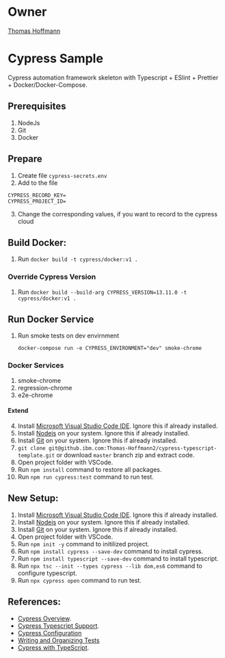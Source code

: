 # Owner

[Thomas Hoffmann](https://ibm-ixorange.slack.com/team/W93V4KPHS)

# Cypress Sample

Cypress automation framework skeleton with Typescript + ESlint + Prettier + Docker/Docker-Compose.

## Prerequisites

1. NodeJs
2. Git
3. Docker

## Prepare

1. Create file `cypress-secrets.env`
2. Add to the file

```
CYPRESS_RECORD_KEY=
CYPRESS_PROJECT_ID=
```

3. Change the corresponding values, if you want to record to the cypress cloud

## Build Docker:

1. Run `docker build -t cypress/docker:v1 .`

### Override Cypress Version

1. Run `docker build --build-arg CYPRESS_VERSION=13.11.0 -t cypress/docker:v1 .`

## Run Docker Service

1. Run smoke tests on dev envirnment

   `docker-compose run -e CYPRESS_ENVIRONMENT="dev" smoke-chrome`

### Docker Services

1. smoke-chrome
2. regression-chrome
3. e2e-chrome

#### Extend

4. Install [Microsoft Visual Studio Code IDE](https://code.visualstudio.com). Ignore this if already installed.
5. Install [Nodejs](https://nodejs.org/) on your system. Ignore this if already installed.
6. Install [Git](https://git-scm.com/download/) on your system. Ignore this if already installed.
7. `git clone git@github.ibm.com:Thomas-Hoffmann2/cypress-typescript-template.git` or download `master` branch zip and extract code.
8. Open project folder with VSCode.
9. Run `npm install` command to restore all packages.
10. Run `npm run cypress:test` command to run test.

## New Setup:

1. Install [Microsoft Visual Studio Code IDE](https://code.visualstudio.com). Ignore this if already installed.
2. Install [Nodejs](https://nodejs.org/) on your system. Ignore this if already installed.
3. Install [Git](https://git-scm.com/download/) on your system. Ignore this if already installed.
4. Open project folder with VSCode.
5. Run `npm init -y` command to initilized project.
6. Run `npm install cypress --save-dev` command to install cypress.
7. Run `npm install typescript --save-dev` command to install typescript.
8. Run `npx tsc --init --types cypress --lib dom,es6` command to configure typescript.
9. Run `npx cypress open` command to run test.

## References:

- [Cypress Overview](https://docs.cypress.io/guides/overview/why-cypress).
- [Cypress Typescript Support](https://docs.cypress.io/guides/tooling/typescript-support).
- [Cypress Configuration](https://docs.cypress.io/guides/references/configuration)
- [Writing and Organizing Tests](https://docs.cypress.io/guides/core-concepts/writing-and-organizing-tests)
- [Cypress with TypeScript](https://www.youtube.com/watch?v=1nuPwejrnJc).
